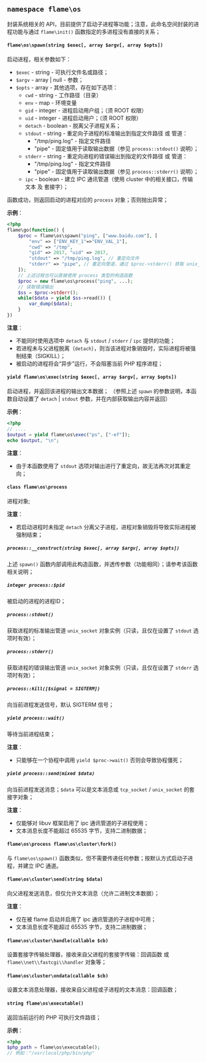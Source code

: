 
## `namespace flame\os`

封装系统相关的 API，目前提供了启动子进程等功能；注意，此命名空间封装的进程功能与通过 `flame\init()` 函数指定的多进程没有直接的关系；

#### `flame\os\spawn(string $exec[, array $argv[, array $opts])`
启动进程，相关参数如下：
* `$exec` - string - 可执行文件名或路径；
* `$argv` - array | null - 参数；
* `$opts` - array - 其他选项，存在如下选项：
	* `cwd` - string - 工作路径（目录）
	* `env` - map - 环境变量
	* `gid` - integer - 进程启动用户组；（须 ROOT 权限）
	* `uid` - integer - 进程启动用户；（须 ROOT 权限）
	* `detach` - boolean - 脱离父子进程关系；
	* `stdout` - string - 重定向子进程的标准输出到指定文件路径 或 管道：
	 	* "/tmp/ping.log" - 指定文件路径
		* "pipe" - 固定值用于读取输出数据（参见 `process::stdout()` 说明）；
	* `stderr` - string - 重定向进程的错误输出到指定的文件路径 或 管道：
		* "/tmp/ping.log" - 指定文件路径
		* "pipe" - 固定值用于读取输出数据（参见 `process::stderr()` 说明）；
	* `ipc` - boolean - 建立 IPC 通讯管道（使用 cluster 中的相关接口，传输 文本 及 套接字）；
	
函数成功，则返回启动的进程对应的 `process` 对象；否则抛出异常；

**示例**：
``` PHP
<?php
flame\go(function() {
	$proc = flame\os\spawn("ping", ["www.baidu.com"], [
		"env" => ["ENV_KEY_1"=>"ENV_VAL_1"],
		"cwd" => "/tmp",
		"gid" => 2017, "uid" => 2017,
		"stdout" => "/tmp/ping.log", // 重定向文件
		"stderr" => "pipe", // 重定向管道，通过 $proc->stderr() 获取 unix_socket 对象实例（只读）
	]);
	// 上述过程也可以直接使用 process 类型的构造函数
	$proc = new flame\os\process("ping", ...);
	// 读取错误输出
	$ss = $proc->stderr();
	while($data = yield $ss->read()) {
		var_dump($data);
	}
})
```

**注意**：
* 不能同时使用选项中 `detach` 与 `stdout` / `stderr` / `ipc` 提供的功能；
* 若进程未与父进程脱离（`detach`），则当该进程对象销毁时，实际进程将被强制结束（SIGKILL）；
* 被启动的进程将会“异步”运行，不会阻塞当前 PHP 程序进程；

#### `yield flame\os\exec(string $exec[, array $argv[, array $opts])`
启动进程，并返回该进程的输出文本数据；
（参照上述 `spawn` 的参数说明，本函数自动设置了 `detach` | `stdout` 参数，并在内部获取输出内容并返回）

**示例**：
``` PHP
<?php
// ....
$output = yield flame\os\exec("ps", ["-ef"]);
echo $output, "\n";
```

**注意**：
* 由于本函数使用了 `stdout` 选项对输出进行了重定向，故无法再次对其重定向；

#### `class flame\os\process`
进程对象;

**注意**：
* 若启动进程时未指定 `detach` 分离父子进程，进程对象销毁将导致实际进程被强制结束；

##### `process::__construct(string $exec[, array $argv[, array $opts])`
上述 `spawn()` 函数内部调用此构造函数，并透传参数（功能相同）；请参考该函数相关说明；

##### `integer process::$pid`
被启动的进程的进程ID；

##### `process::stdout()`
获取进程的标准输出管道 `unix_socket` 对象实例（只读，且仅在设置了 `stdout` 选项时有效）；

##### `process::stderr()`
获取进程的错误输出管道 `unix_socket` 对象实例（只读，且仅在设置了 `stderr` 选项时有效）；

##### `process::kill([$signal = SIGTERM])`
向当前进程发送信号，默认 SIGTERM 信号；

##### `yield process::wait()`
等待当前进程结束；

**注意**：
* 只能够在一个协程中调用 `yield $proc->wait()` 否则会导致协程僵死；

##### `yield process::send(mixed $data)`
向当前进程发送消息；`$data` 可以是文本消息或 `tcp_socket` / `unix_socket` 的套接字对象；

**注意**：
* 仅能够对 libuv 框架启用了 ipc 通讯管道的子进程使用；
* 文本消息长度不能超过 65535 字节，支持二进制数据；

#### `flame\os\process flame\os\cluster\fork()`
与 `flame\os\spawn()` 函数类似，但不需要传递任何参数；按默认方式启动子进程，并建立 IPC 通道。

#### `flame\os\cluster\send(string $data)`
向父进程发送消息，但仅允许文本消息（允许二进制文本数据）；

**注意**：
* 仅在被 flame 启动并启用了 ipc 通讯管道的子进程中可用；
* 文本消息长度不能超过 65535 字节，支持二进制数据；

#### `flame\os\cluster\handle(callable $cb)`
设置套接字传输处理器，接收来自父进程的套接字传输：回调函数 或 `flame\\net\\fastcgi\\handler` 对象等；

#### `flame\os\cluster\ondata(callable $cb)`
设置文本消息处理器，接收来自父进程或子进程的文本消息：回调函数；

#### `string flame\os\executable()`
返回当前运行的 PHP 可执行文件路径；

**示例**：
``` PHP
<?php
$php_path = flame\os\executable();
// 例如："/usr/local/php/bin/php"
```
